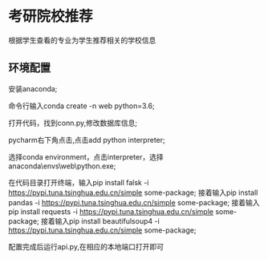 # 考研院校推荐
根据学生查看的专业为学生推荐相关的学校信息

## 环境配置
安装anaconda;

命令行输入conda create -n web python=3.6;

打开代码，找到conn.py,修改数据库信息;

pycharm右下角点击<No interpreter>,点击add python interpreter;
  
选择conda environment，点击interpreter，选择anaconda\envs\web\python.exe;
  
在代码目录打开终端，输入pip install falsk -i https://pypi.tuna.tsinghua.edu.cn/simple some-package;
接着输入pip install pandas -i https://pypi.tuna.tsinghua.edu.cn/simple some-package;
接着输入pip install requests -i https://pypi.tuna.tsinghua.edu.cn/simple some-package;
接着输入pip install beautifulsoup4 -i https://pypi.tuna.tsinghua.edu.cn/simple some-package;
 
 配置完成后运行api.py,在相应的本地端口打开即可
